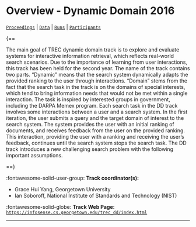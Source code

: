 # Overview - Dynamic Domain 2016

[`Proceedings`](./proceedings.md) | [`Data`](./data.md) | [`Runs`](./runs.md) | [`Participants`](./participants.md)

{==

The main goal of TREC dynamic domain track is to explore and evaluate systems for interactive information retrieval, which reflects real-world search scenarios. Due to the importance of learning from user interactions, this track has been held for the second year. The name of the track contains two parts. “Dynamic” means that the search system dynamically adapts the provided ranking to the user through interactions. “Domain” stems from the fact that the search task in the track is on the domains of special interests, which tend to bring information needs that would not be met within a single interaction. The task is inspired by interested groups in government, including the DARPA Memex program. Each search task in the DD track involves some interactions between a user and a search system. In the first iteration, the user submits a query and the target domain of interest to the search system. The system provides the user with an initial ranking of documents, and receives feedback from the user on the provided ranking. This interaction, providing the user with a ranking and receiving the user’s feedback, continues until the search system stops the search task. The DD track introduces a new challenging search problem with the following important assumptions.

==}

:fontawesome-solid-user-group: **Track coordinator(s):**

- Grace Hui Yang, Georgetown University 
- Ian Soboroff, National Institute of Standards and Technology (NIST) 

:fontawesome-solid-globe: **Track Web Page:** [`https://infosense.cs.georgetown.edu/trec_dd/index.html`](https://infosense.cs.georgetown.edu/trec_dd/index.html) 

---

